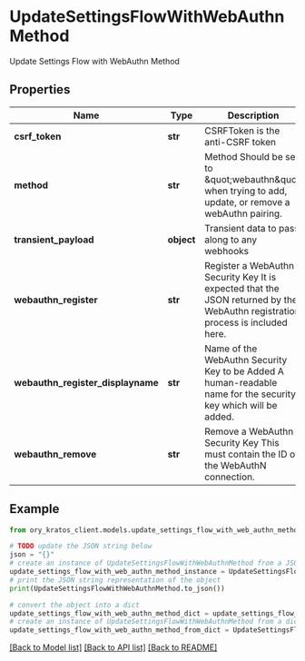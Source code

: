 # UpdateSettingsFlowWithWebAuthnMethod

Update Settings Flow with WebAuthn Method

## Properties

Name | Type | Description | Notes
------------ | ------------- | ------------- | -------------
**csrf_token** | **str** | CSRFToken is the anti-CSRF token | [optional] 
**method** | **str** | Method  Should be set to \&quot;webauthn\&quot; when trying to add, update, or remove a webAuthn pairing. | 
**transient_payload** | **object** | Transient data to pass along to any webhooks | [optional] 
**webauthn_register** | **str** | Register a WebAuthn Security Key  It is expected that the JSON returned by the WebAuthn registration process is included here. | [optional] 
**webauthn_register_displayname** | **str** | Name of the WebAuthn Security Key to be Added  A human-readable name for the security key which will be added. | [optional] 
**webauthn_remove** | **str** | Remove a WebAuthn Security Key  This must contain the ID of the WebAuthN connection. | [optional] 

## Example

```python
from ory_kratos_client.models.update_settings_flow_with_web_authn_method import UpdateSettingsFlowWithWebAuthnMethod

# TODO update the JSON string below
json = "{}"
# create an instance of UpdateSettingsFlowWithWebAuthnMethod from a JSON string
update_settings_flow_with_web_authn_method_instance = UpdateSettingsFlowWithWebAuthnMethod.from_json(json)
# print the JSON string representation of the object
print(UpdateSettingsFlowWithWebAuthnMethod.to_json())

# convert the object into a dict
update_settings_flow_with_web_authn_method_dict = update_settings_flow_with_web_authn_method_instance.to_dict()
# create an instance of UpdateSettingsFlowWithWebAuthnMethod from a dict
update_settings_flow_with_web_authn_method_from_dict = UpdateSettingsFlowWithWebAuthnMethod.from_dict(update_settings_flow_with_web_authn_method_dict)
```
[[Back to Model list]](../README.md#documentation-for-models) [[Back to API list]](../README.md#documentation-for-api-endpoints) [[Back to README]](../README.md)


